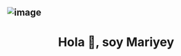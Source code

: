 ![image](https://github.com/Mariayey12/Mariayey12/assets/92681721/db5015ef-e2a1-4a2a-99c1-7b725c5208ac)
-------------------------------------------------------------------------------------------------------------
<h1 align="center">Hola 👋, soy Mariyey</h1> 




